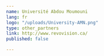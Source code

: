 ```yaml
---
name: Université Abdou Moumouni
lang: fr
logo: "/uploads/University-AMN.png"
type: other_partners
link: http://www.revovision.ca/
published: false

---
```


